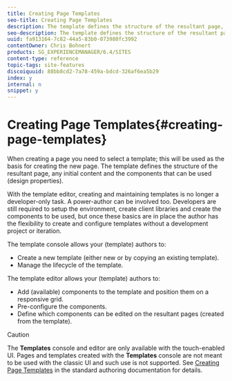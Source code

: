```yaml
---
title: Creating Page Templates
seo-title: Creating Page Templates
description: The template defines the structure of the resultant page, any initial content and the components that can be used (design properties).
seo-description: The template defines the structure of the resultant page, any initial content and the components that can be used (design properties).
uuid: fa913164-7c82-44a5-83b0-073980fc3992
contentOwner: Chris Bohnert
products: SG_EXPERIENCEMANAGER/6.4/SITES
content-type: reference
topic-tags: site-features
discoiquuid: 88bb8cd2-7a78-459a-bdcd-326af6ea5b29
index: y
internal: n
snippet: y
---
```


# Creating Page Templates{#creating-page-templates}

When creating a page you need to select a template; this will be used as the basis for creating the new page. The template defines the structure of the resultant page, any initial content and the components that can be used (design properties).

With the template editor, creating and maintaining templates is no longer a developer-only task. A power-author can be involved too. Developers are still required to setup the environment, create client libraries and create the components to be used, but once these basics are in place the author has the flexibility to create and configure templates without a development project or iteration.

The template console allows your (template) authors to:

* Create a new template (either new or by copying an existing template).  
* Manage the lifecycle of the template.

The template editor allows your (template) authors to:

* Add (available) components to the template and position them on a responsive grid.
* Pre-configure the components.  
* Define which components can be edited on the resultant pages (created from the template).

>[!CAUTION]
>
>The **Templates** console and editor are only available with the touch-enabled UI. Pages and templates created with the **Templates** console are not meant to be used with the classic UI and such use is not supported. See [Creating Page Templates](../../../sites/authoring/using/templates.md) in the standard authoring documentation for details.

